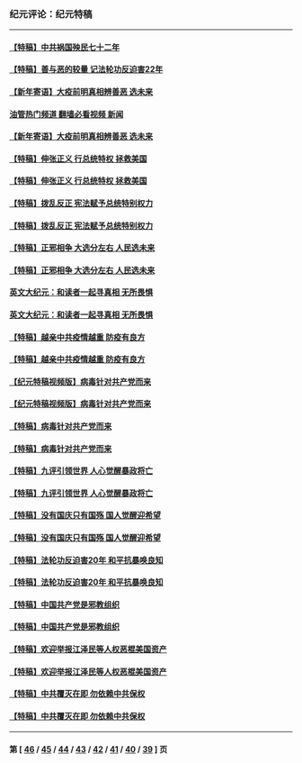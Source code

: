 ### 纪元评论：纪元特稿
---
#### [【特稿】中共祸国殃民七十二年](../../pages/nsc424/n13272607.md?11080330) 
#### [【特稿】善与恶的较量 记法轮功反迫害22年](../../pages/nsc424/n13086597.md?11080330) 
#### [【新年寄语】大疫前明真相辨善恶 选未来](../../pages/nsc424/n12660855.md?11080330) 
#### [油管热门频道 翻墙必看视频 新闻](ok?11080330)
#### [【新年寄语】大疫前明真相辨善恶 选未来](../../pages/nsc424/n12660855.md?11080330) 
#### [【特稿】伸张正义 行总统特权 拯救美国](../../pages/nsc424/n12616806.md?11080330) 
#### [【特稿】伸张正义 行总统特权 拯救美国](../../pages/nsc424/n12616806.md?11080330) 
#### [【特稿】拨乱反正 宪法赋予总统特别权力](../../pages/nsc424/n12598306.md?11080330) 
#### [【特稿】拨乱反正 宪法赋予总统特别权力](../../pages/nsc424/n12598306.md?11080330) 
#### [【特稿】正邪相争 大选分左右 人民选未来](../../pages/nsc424/n12545208.md?11080330) 
#### [【特稿】正邪相争 大选分左右 人民选未来](../../pages/nsc424/n12545208.md?11080330) 
#### [英文大纪元：和读者一起寻真相 无所畏惧](../../pages/nsc424/n12542027.md?11080330) 
#### [英文大纪元：和读者一起寻真相 无所畏惧](../../pages/nsc424/n12542027.md?11080330) 
#### [【特稿】越亲中共疫情越重 防疫有良方](../../pages/nsc424/n12042989.md?11080330) 
#### [【特稿】越亲中共疫情越重 防疫有良方](../../pages/nsc424/n12042989.md?11080330) 
#### [【纪元特稿视频版】病毒针对共产党而来](../../pages/nsc424/n11977328.md?11080330) 
#### [【纪元特稿视频版】病毒针对共产党而来](../../pages/nsc424/n11977328.md?11080330) 
#### [【特稿】病毒针对共产党而来](../../pages/nsc424/n11928818.md?11080330) 
#### [【特稿】病毒针对共产党而来](../../pages/nsc424/n11928818.md?11080330) 
#### [【特稿】九评引领世界 人心觉醒暴政将亡](../../pages/nsc424/n11660496.md?11080330) 
#### [【特稿】九评引领世界 人心觉醒暴政将亡](../../pages/nsc424/n11660496.md?11080330) 
#### [【特稿】没有国庆只有国殇 国人觉醒迎希望](../../pages/nsc424/n11549354.md?11080330) 
#### [【特稿】没有国庆只有国殇 国人觉醒迎希望](../../pages/nsc424/n11549354.md?11080330) 
#### [【特稿】法轮功反迫害20年 和平抗暴唤良知](../../pages/nsc424/n11389135.md?11080330) 
#### [【特稿】法轮功反迫害20年 和平抗暴唤良知](../../pages/nsc424/n11389135.md?11080330) 
#### [【特稿】中国共产党是邪教组织](../../pages/nsc424/n11355551.md?11080330) 
#### [【特稿】中国共产党是邪教组织](../../pages/nsc424/n11355551.md?11080330) 
#### [【特稿】欢迎举报江泽民等人权恶棍美国资产](../../pages/nsc424/n11303040.md?11080330) 
#### [【特稿】欢迎举报江泽民等人权恶棍美国资产](../../pages/nsc424/n11303040.md?11080330) 
#### [【特稿】中共覆灭在即 勿依赖中共保权](../../pages/nsc424/n11278510.md?11080330) 
#### [【特稿】中共覆灭在即 勿依赖中共保权](../../pages/nsc424/n11278510.md?11080330) 

---
#### 第 [ [46](./46.md?11080330) / [45](./45.md?11080330) / [44](./44.md?11080330) / [43](./43.md?11080330) / [42](./42.md?11080330) / [41](./41.md?11080330) / [40](./40.md?11080330) / [39](./39.md?11080330) ] 页
